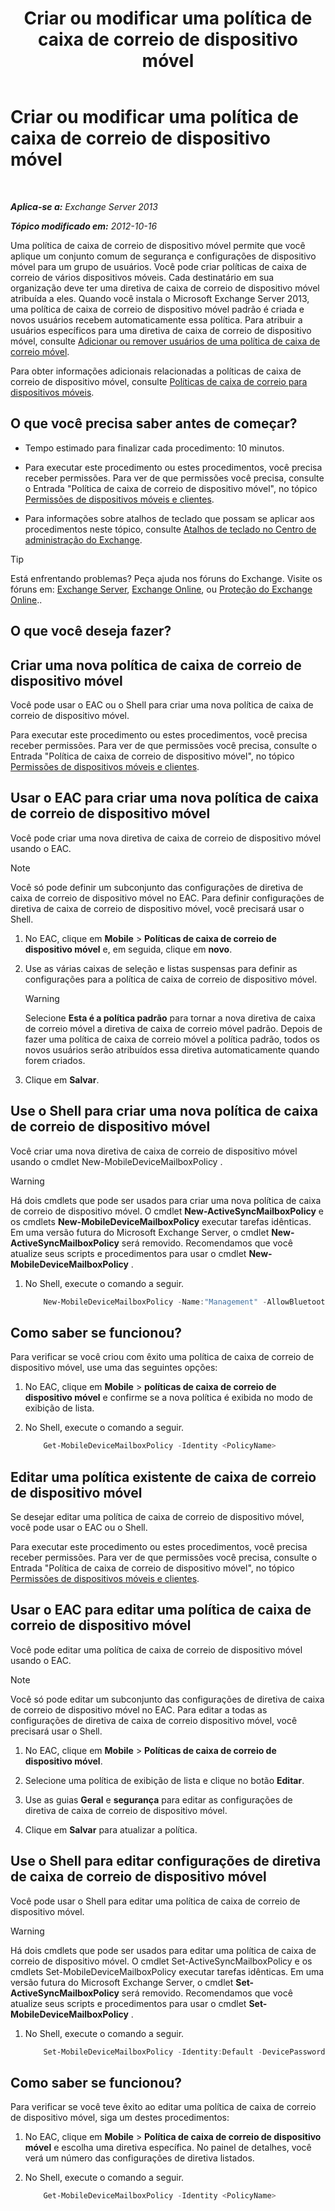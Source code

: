 ﻿---
title: 'Criar ou modificar uma política de caixa de correio de dispositivo móvel'
TOCTitle: Criar ou modificar uma política de caixa de correio de dispositivo móvel
ms:assetid: b4a37a81-25e3-40ff-a18a-a62ae4493635
ms:mtpsurl: https://technet.microsoft.com/pt-br/library/Bb124315(v=EXCHG.150)
ms:contentKeyID: 50486445
ms.date: 05/22/2018
mtps_version: v=EXCHG.150
ms.translationtype: MT
---

# Criar ou modificar uma política de caixa de correio de dispositivo móvel

 

_**Aplica-se a:** Exchange Server 2013_

_**Tópico modificado em:** 2012-10-16_

Uma política de caixa de correio de dispositivo móvel permite que você aplique um conjunto comum de segurança e configurações de dispositivo móvel para um grupo de usuários. Você pode criar políticas de caixa de correio de vários dispositivos móveis. Cada destinatário em sua organização deve ter uma diretiva de caixa de correio de dispositivo móvel atribuída a eles. Quando você instala o Microsoft Exchange Server 2013, uma política de caixa de correio de dispositivo móvel padrão é criada e novos usuários recebem automaticamente essa política. Para atribuir a usuários específicos para uma diretiva de caixa de correio de dispositivo móvel, consulte [Adicionar ou remover usuários de uma política de caixa de correio móvel](add-or-remove-users-from-a-mobile-mailbox-policy-exchange-2013-help.md).

Para obter informações adicionais relacionadas a políticas de caixa de correio de dispositivo móvel, consulte [Políticas de caixa de correio para dispositivos móveis](mobile-device-mailbox-policies-exchange-2013-help.md).

## O que você precisa saber antes de começar?

  - Tempo estimado para finalizar cada procedimento: 10 minutos.

  - Para executar este procedimento ou estes procedimentos, você precisa receber permissões. Para ver de que permissões você precisa, consulte o Entrada "Política de caixa de correio de dispositivo móvel", no tópico [Permissões de dispositivos móveis e clientes](clients-and-mobile-devices-permissions-exchange-2013-help.md).

  - Para informações sobre atalhos de teclado que possam se aplicar aos procedimentos neste tópico, consulte [Atalhos de teclado no Centro de administração do Exchange](keyboard-shortcuts-in-the-exchange-admin-center-exchange-online-protection-help.md).


> [!TIP]
> Está enfrentando problemas? Peça ajuda nos fóruns do Exchange. Visite os fóruns em: <A href="https://go.microsoft.com/fwlink/p/?linkid=60612">Exchange Server</A>, <A href="https://go.microsoft.com/fwlink/p/?linkid=267542">Exchange Online</A>, ou <A href="https://go.microsoft.com/fwlink/p/?linkid=285351">Proteção do Exchange Online</A>..



## O que você deseja fazer?

## Criar uma nova política de caixa de correio de dispositivo móvel

Você pode usar o EAC ou o Shell para criar uma nova política de caixa de correio de dispositivo móvel.

Para executar este procedimento ou estes procedimentos, você precisa receber permissões. Para ver de que permissões você precisa, consulte o Entrada "Política de caixa de correio de dispositivo móvel", no tópico [Permissões de dispositivos móveis e clientes](clients-and-mobile-devices-permissions-exchange-2013-help.md).

## Usar o EAC para criar uma nova política de caixa de correio de dispositivo móvel

Você pode criar uma nova diretiva de caixa de correio de dispositivo móvel usando o EAC.


> [!NOTE]
> Você só pode definir um subconjunto das configurações de diretiva de caixa de correio de dispositivo móvel no EAC. Para definir configurações de diretiva de caixa de correio de dispositivo móvel, você precisará usar o Shell.



1.  No EAC, clique em **Mobile** \> **Políticas de caixa de correio de dispositivo móvel** e, em seguida, clique em **novo**.

2.  Use as várias caixas de seleção e listas suspensas para definir as configurações para a política de caixa de correio de dispositivo móvel.
    

    > [!WARNING]
    > Selecione <STRONG>Esta é a política padrão</STRONG> para tornar a nova diretiva de caixa de correio móvel a diretiva de caixa de correio móvel padrão. Depois de fazer uma política de caixa de correio móvel a política padrão, todos os novos usuários serão atribuídos essa diretiva automaticamente quando forem criados.



3.  Clique em **Salvar**.

## Use o Shell para criar uma nova política de caixa de correio de dispositivo móvel

Você criar uma nova diretiva de caixa de correio de dispositivo móvel usando o cmdlet New-MobileDeviceMailboxPolicy .


> [!WARNING]
> Há dois cmdlets que pode ser usados para criar uma nova política de caixa de correio de dispositivo móvel. O cmdlet <STRONG>New-ActiveSyncMailboxPolicy</STRONG> e os cmdlets <STRONG>New-MobileDeviceMailboxPolicy</STRONG> executar tarefas idênticas. Em uma versão futura do Microsoft Exchange Server, o cmdlet <STRONG>New-ActiveSyncMailboxPolicy</STRONG> será removido. Recomendamos que você atualize seus scripts e procedimentos para usar o cmdlet <STRONG>New-MobileDeviceMailboxPolicy</STRONG> .



1.  No Shell, execute o comando a seguir.
    
    ```powershell
        New-MobileDeviceMailboxPolicy -Name:"Management" -AllowBluetooth:$true -AllowBrowser:$true -AllowCamera:$true -AllowPOPIMAPEmail:$false -PasswordEnabled:$true -AlphanumericPasswordRequired:$true -PasswordRecoveryEnabled:$true -MaxEmailAgeFilter:10 -AllowWiFi:$true -AllowStorageCard:$true -AllowPOPIMAPEmail:$false
    ```
        
## Como saber se funcionou?

Para verificar se você criou com êxito uma política de caixa de correio de dispositivo móvel, use uma das seguintes opções:

1.  No EAC, clique em **Mobile** \> **políticas de caixa de correio de dispositivo móvel** e confirme se a nova política é exibida no modo de exibição de lista.

2.  No Shell, execute o comando a seguir.
    
    ```powershell
        Get-MobileDeviceMailboxPolicy -Identity <PolicyName> 
    ```

## Editar uma política existente de caixa de correio de dispositivo móvel

Se desejar editar uma política de caixa de correio de dispositivo móvel, você pode usar o EAC ou o Shell.

Para executar este procedimento ou estes procedimentos, você precisa receber permissões. Para ver de que permissões você precisa, consulte o Entrada "Política de caixa de correio de dispositivo móvel", no tópico [Permissões de dispositivos móveis e clientes](clients-and-mobile-devices-permissions-exchange-2013-help.md).

## Usar o EAC para editar uma política de caixa de correio de dispositivo móvel

Você pode editar uma política de caixa de correio de dispositivo móvel usando o EAC.


> [!NOTE]
> Você só pode editar um subconjunto das configurações de diretiva de caixa de correio de dispositivo móvel no EAC. Para editar a todas as configurações de diretiva de caixa de correio dispositivo móvel, você precisará usar o Shell.



1.  No EAC, clique em **Mobile** \> **Políticas de caixa de correio de dispositivo móvel**.

2.  Selecione uma política de exibição de lista e clique no botão **Editar**.

3.  Use as guias **Geral** e **segurança** para editar as configurações de diretiva de caixa de correio de dispositivo móvel.

4.  Clique em **Salvar** para atualizar a política.

## Use o Shell para editar configurações de diretiva de caixa de correio de dispositivo móvel

Você pode usar o Shell para editar uma política de caixa de correio de dispositivo móvel.


> [!WARNING]
> Há dois cmdlets que pode ser usados para editar uma política de caixa de correio de dispositivo móvel. O cmdlet Set-ActiveSyncMailboxPolicy e os cmdlets Set-MobileDeviceMailboxPolicy executar tarefas idênticas. Em uma versão futura do Microsoft Exchange Server, o cmdlet <STRONG>Set-ActiveSyncMailboxPolicy</STRONG> será removido. Recomendamos que você atualize seus scripts e procedimentos para usar o cmdlet <STRONG>Set-MobileDeviceMailboxPolicy</STRONG> .



1.  No Shell, execute o comando a seguir.

    ```powershell
        Set-MobileDeviceMailboxPolicy -Identity:Default -DevicePasswordEnabled:$true -AlphanumericDevicePasswordRequired:$true -PasswordRecoveryEnabled:$true -MaxEmailAgeFilter:ThreeDays -AllowWiFi:$false -AllowStorageCard:$true -AllowPOPIMAPEmail:$false -IsDefault:$true -AllowTextMessaging:$true -Confirm:$true
    ```

## Como saber se funcionou?

Para verificar se você teve êxito ao editar uma política de caixa de correio de dispositivo móvel, siga um destes procedimentos:

1.  No EAC, clique em **Mobile** \> **Política de caixa de correio de dispositivo móvel** e escolha uma diretiva específica. No painel de detalhes, você verá um número das configurações de diretiva listados.

2.  No Shell, execute o comando a seguir.
    
    ```powershell
        Get-MobileDeviceMailboxPolicy -Identity <PolicyName>
    ```

